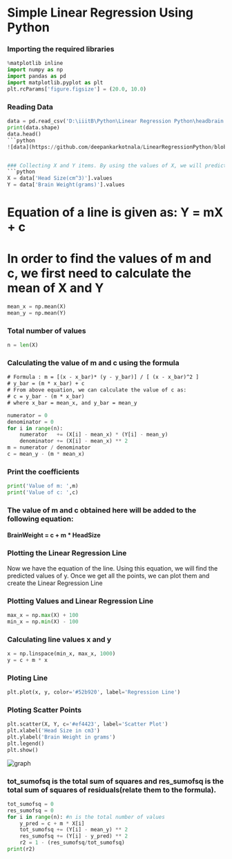 # Simple Linear Regression Using Python

### Importing the required libraries
```python
%matplotlib inline
import numpy as np
import pandas as pd
import matplotlib.pyplot as plt
plt.rcParams['figure.figsize'] = (20.0, 10.0)
```
### Reading Data
```python
data = pd.read_csv('D:\iiitB\Python\Linear Regression Python\headbrain.csv')
print(data.shape)
data.head()
```python
![data](https://github.com/deepankarkotnala/LinearRegressionPython/blob/master/data.PNG)


### Collecting X and Y items. By using the values of X, we will predict the value of Y.
```python
X = data['Head Size(cm^3)'].values
Y = data['Brain Weight(grams)'].values
```
# Equation of a line is given as: Y = mX + c
# In order to find the values of m and c, we first need to calculate the mean of X and Y
```python
mean_x = np.mean(X)
mean_y = np.mean(Y)
```
### Total number of values
```python
n = len(X)
```
### Calculating the value of m and c using the formula
```txt
# Formula : m = [(x - x_bar)* (y - y_bar)] / [ (x - x_bar)^2 ]
# y_bar = (m * x_bar) + c 
# From above equation, we can calculate the value of c as:
# c = y_bar - (m * x_bar)
# where x_bar = mean_x, and y_bar = mean_y
```

```python
numerator = 0
denominator = 0
for i in range(n):
    numerator   += (X[i] - mean_x) * (Y[i] - mean_y)
    denominator += (X[i] - mean_x) ** 2
m = numerator / denominator
c = mean_y - (m * mean_x)
```

### Print the coefficients
```python
print('Value of m: ',m)
print('Value of c: ',c)
```
### The value of m and c obtained here will be added to the following equation:
#### BrainWeight = c + m * HeadSize


### Plotting the Linear Regression Line
Now we have the equation of the line. Using this equation, we will find the predicted values of y.
Once we get all the points, we can plot them and create the Linear Regression Line

### Plotting Values and Linear Regression Line
```python
max_x = np.max(X) + 100
min_x = np.min(X) - 100
```
### Calculating line values x and y
```python
x = np.linspace(min_x, max_x, 1000)
y = c + m * x 
``` 
### Ploting Line
```python
plt.plot(x, y, color='#52b920', label='Regression Line')
```
### Ploting Scatter Points
```python
plt.scatter(X, Y, c='#ef4423', label='Scatter Plot') 
plt.xlabel('Head Size in cm3')
plt.ylabel('Brain Weight in grams')
plt.legend()
plt.show()
```

![graph](https://github.com/deepankarkotnala/LinearRegressionPython/blob/master/graph.PNG)


### tot_sumofsq is the total sum of squares and res_sumofsq is the total sum of squares of residuals(relate them to the formula).
```python
tot_sumofsq = 0
res_sumofsq = 0
for i in range(n): #n is the total number of values
    y_pred = c + m * X[i]
    tot_sumofsq += (Y[i] - mean_y) ** 2
    res_sumofsq += (Y[i] - y_pred) ** 2
    r2 = 1 - (res_sumofsq/tot_sumofsq)
print(r2)
```

